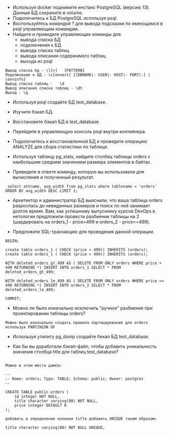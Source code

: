 - Используя docker поднимите инстанс PostgreSQL (версию 13). Данные БД сохраните в volume.
- Подключитесь к БД PostgreSQL используя psql.
- Воспользуйтесь командой \? для вывода подсказки по имеющимся в psql управляющим командам.
- Найдите и приведите управляющие команды для:
    - вывода списка БД
    - подключения к БД
    - вывода списка таблиц
    - вывода описания содержимого таблиц
    - выхода из psql

```
Вывод списка бд - \l[+]   [PATTERN]
Подключение к БД - \c[onnect] {[DBNAME|- USER|- HOST|- PORT|-] | conninfo}
Вывод списка таблиц -   \d
Вывод описания списка таблиц - \dt
Выход - \q
```

- Используя psql создайте БД test_database.

- Изучите бэкап БД.

- Восстановите бэкап БД в test_database.

- Перейдите в управляющую консоль psql внутри контейнера.

- Подключитесь к восстановленной БД и проведите операцию ANALYZE для сбора статистики по таблице.

- Используя таблицу pg_stats, найдите столбец таблицы orders с наибольшим средним значением размера элементов в байтах.

- Приведите в ответе команду, которую вы использовали для вычисления и полученный результат.

```
 select attname, avg_width from pg_stats where tablename = 'orders' ORDER BY avg_width DESC LIMIT 1;
 ```

- Архитектор и администратор БД выяснили, что ваша таблица orders разрослась до невиданных размеров и поиск по ней занимает долгое время. Вам, как успешному выпускнику курсов DevOps в нетологии предложили провести разбиение таблицы на 2 (шардировать на orders_1 - price>499 и orders_2 - price<=499).

- Предложите SQL-транзакцию для проведения данной операции.

```
BEGIN;

create table orders_1 ( CHECK (price > 499)) INHERITS (orders);
create table orders_1 ( CHECK (price > 499)) INHERITS (orders);

WITH deleted_orders_gt_499 AS ( DELETE FROM ONLY orders WHERE price > 499 RETURNING *) INSERT INTO orders_1 SELECT * FROM deleted_orders_gt_499;

WITH deleted_orders_le_499 AS ( DELETE FROM ONLY orders WHERE price <= 499 RETURNING *) INSERT INTO orders_2 SELECT * FROM deleted_orders_le_499;

COMMIT;
```

- Можно ли было изначально исключить "ручное" разбиение при проектировании таблицы orders?

```
Можно было изначально создать правила партицирования для orders используя PARTINION OF
```

- Используя утилиту pg_dump создайте бекап БД test_database.

- Как бы вы доработали бэкап-файл, чтобы добавить уникальность значения столбца title для таблиц test_database?

```

Можно в этом месте дампа:

--
-- Name: orders; Type: TABLE; Schema: public; Owner: postgres
--

CREATE TABLE public.orders (
    id integer NOT NULL,
    title character varying(80) NOT NULL,
    price integer DEFAULT 0
);

добавить в определение колонки title добавить UNIQUE таким образом:

title character varying(80) NOT NULL UNIQUE,
```


